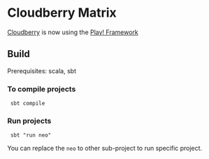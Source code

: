 # Cloudberry Matrix 

[Cloudberry](http://cloudberry.ics.uci.edu) is now using the [Play! Framework](https://www.playframework.com/)

## Build

Prerequisites: scala, sbt

### To compile projects
```
 sbt compile
```

### Run projects
```
 sbt "run neo"
```

You can replace the `neo` to other sub-project to run specific project.
